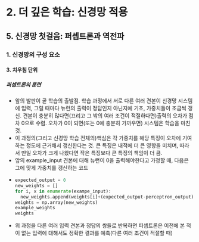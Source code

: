 # 2. 더 깊은 학습: 신경망 적용
## 5. 신경망 첫걸음: 퍼셉트론과 역전파
### 1. 신경망의 구성 요소
#### 3. 치우침 단위
##### 퍼셉트론의 훈련
- 앞의 발판이 곧 학습의 출발점. 학습 과정에서 서로 다른 여러 견본이 신경망 시스템에 입력, 그럴 때마다 뉴런의 출력이 정답인지 아닌지에 기초, 가중치들이 조금씩 갱신. 견본이 충분히 많다면(끄리고 그 밖의 여러 조건이 적절하다면)출력의 오차가 점차 0으로 수렴. 오차가 0이 되면(또는 0에 충분히 가까우면) 시스템은 학습을 마친 것.
- 이 과정의(그리고 신경망 학습 전체의)핵심은 각 가중치를 해당 특징이 오차에 기여하는 정도에 근거해서 갱신한다는 것. 큰 특징은 내적에 더 큰 영향을 미치며, 따라서 만일 오차가 크게 나왔다면 작은 특징보다 큰 특징의 책임이 더 큼.
- 앞의 example_input 견본에 대해 뉴런이 0을 출력해야한다고 가정할 때, 다음은 그에 맞게 가중치를 갱신하는 코드
- ```python
  expected_output = 0
  new_weights = []
  for i, x in enumerate(exampe_input):
    new_weights.append(weights[i]+(expected_output-perceptron_output)*x)
  weights = np.array(new_weights)
  example_weights
  weights
  ```
- 위 과정을 다른 여러 입력 견본과 정답의 쌍들로 반복하면 퍼셉트론은 이전에 본 적이 없는 입력에 대해서도 정확한 결과를 예측(다른 여러 조건이 적절할 때)
